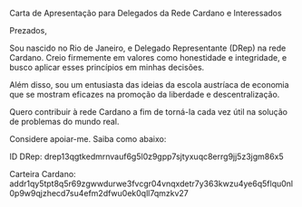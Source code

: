 Carta de Apresentação para Delegados da Rede Cardano e Interessados

Prezados,

Sou nascido no Rio de Janeiro, e Delegado Representante (DRep) na rede Cardano. Creio firmemente em valores como honestidade e integridade, e busco aplicar esses princípios em minhas decisões.

Além disso, sou um entusiasta das ideias da escola austríaca de economia que se mostram eficazes na promoção da liberdade e descentralização.

Quero contribuir à rede Cardano a fim de torná-la cada vez útil na solução de problemas do mundo real.

Considere apoiar-me. Saiba como abaixo:

ID DRep: drep13qgtkedmrnvauf6g5l0z9gpp7sjtyxuqc8errg9jj5z3jgm86x5

Carteira Cardano: addr1qy5tpt8q5r69zgwwdurwe3fvcgr04vnqxdetr7y363kwzu4ye6q5flqu0nl0p9w9qjzhecd7su4efm2dfwu0ek0qll7qmzkv27
